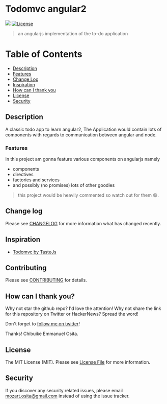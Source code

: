# Todomvc angular2

![](https://img.shields.io/badge/mozartted-approved-blue.svg)
[![License](https://poser.pugx.org/unicodeveloper/laravel-wikipedia/license.svg)](LICENSE.md)

> an angularjs implementation of the to-do application

# Table of Contents
- [Description](#Description)
- [Features](#Features)
- [Change Log](#Change-log)
- [Inspiration](#Inspiration)
- [How can I thank you](#How-can-I-thank-you?)
- [License](#License)
- [Security](#Security)

## Description
A classic todo app to learn angular2, The Application would contain lots of components with regards to communication between angular and node.

### Features
In this project am gonna feature various components on angularjs namely
* components
* directives
* factories and services
* and possibly (no promises) lots of other goodies

> this project would be heavily commented so watch out for them :smiley:.

## Change log

Please see [CHANGELOG](CHANGELOG.md) for more information what has changed recently.

## Inspiration

 * [Todomvc by TasteJs](https://github.com/tastejs/Todomvc)

## Contributing

Please see [CONTRIBUTING](CONTRIBUTING.md) for details.

## How can I thank you?

Why not star the github repo? I'd love the attention! Why not share the link for this repository on Twitter or HackerNews? Spread the word!

Don't forget to [follow me on twitter](https://twitter.com/mozartted)!

Thanks!
Chibuike Emmanuel Osita.

## License

The MIT License (MIT). Please see [License File](LICENSE.md) for more information.

## Security

If you discover any security related issues, please email [mozart.osita@gmail.com](mozart.osita@gmail.com) instead of using the issue tracker.
